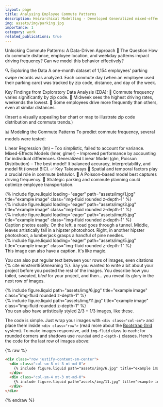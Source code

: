 ```yaml
---
layout: page
title: Analysing Employee Commute Patterns
description: Heirarchical Modelling - Developed Generalized mixed-effects models with time correlated random effects and compared the results using BIC.
img: assets/img/parking.jpg
importance: 1
category: work
related_publications: true
---
```


Unlocking Commute Patterns: A Data-Driven Approach
🚗 The Question
How do commute distance, employee location, and weekday patterns impact driving frequency? Can we model this behavior effectively?

🔍 Exploring the Data
A one-month dataset of 1,154 employees' parking swipe records was analyzed. Each commute day (when an employee used their parking card) was tracked by zip code, distance, and day of the week.

Key Findings from Exploratory Data Analysis (EDA):
📌 Commute frequency varies significantly by zip code.
📌 Midweek sees the highest driving rates, weekends the lowest.
📌 Some employees drive more frequently than others, even at similar distances.

(Insert a visually appealing bar chart or map to illustrate zip code distribution and commute trends.)

📊 Modeling the Commute Patterns
To predict commute frequency, several models were tested:

Linear Regression (lm) – Too simplistic, failed to account for variance.
Mixed-Effects Models (lmer, glmer) – Improved performance by accounting for individual differences.
Generalized Linear Model (glm, Poisson Distribution) – The best model! It balanced accuracy, interpretability, and model fit (lowest BIC).
✅ Key Takeaways
🚀 Spatial and temporal factors play a crucial role in commute behavior.
🚀 A Poisson-based model best captures driving frequency.
🚀 Strategic parking and commute planning could optimize employee transportation.

<div class="row">
    <div class="col-sm mt-3 mt-md-0">
        {% include figure.liquid loading="eager" path="assets/img/1.jpg" title="example image" class="img-fluid rounded z-depth-1" %}
    </div>
    <div class="col-sm mt-3 mt-md-0">
        {% include figure.liquid loading="eager" path="assets/img/3.jpg" title="example image" class="img-fluid rounded z-depth-1" %}
    </div>
    <div class="col-sm mt-3 mt-md-0">
        {% include figure.liquid loading="eager" path="assets/img/5.jpg" title="example image" class="img-fluid rounded z-depth-1" %}
    </div>
</div>
<div class="caption">
    Caption photos easily. On the left, a road goes through a tunnel. Middle, leaves artistically fall in a hipster photoshoot. Right, in another hipster photoshoot, a lumberjack grasps a handful of pine needles.
</div>
<div class="row">
    <div class="col-sm mt-3 mt-md-0">
        {% include figure.liquid loading="eager" path="assets/img/5.jpg" title="example image" class="img-fluid rounded z-depth-1" %}
    </div>
</div>
<div class="caption">
    This image can also have a caption. It's like magic.
</div>

You can also put regular text between your rows of images, even citations {% cite einstein1950meaning %}.
Say you wanted to write a bit about your project before you posted the rest of the images.
You describe how you toiled, sweated, _bled_ for your project, and then... you reveal its glory in the next row of images.

<div class="row justify-content-sm-center">
    <div class="col-sm-8 mt-3 mt-md-0">
        {% include figure.liquid path="assets/img/6.jpg" title="example image" class="img-fluid rounded z-depth-1" %}
    </div>
    <div class="col-sm-4 mt-3 mt-md-0">
        {% include figure.liquid path="assets/img/11.jpg" title="example image" class="img-fluid rounded z-depth-1" %}
    </div>
</div>
<div class="caption">
    You can also have artistically styled 2/3 + 1/3 images, like these.
</div>

The code is simple.
Just wrap your images with `<div class="col-sm">` and place them inside `<div class="row">` (read more about the <a href="https://getbootstrap.com/docs/4.4/layout/grid/">Bootstrap Grid</a> system).
To make images responsive, add `img-fluid` class to each; for rounded corners and shadows use `rounded` and `z-depth-1` classes.
Here's the code for the last row of images above:

{% raw %}

```html
<div class="row justify-content-sm-center">
  <div class="col-sm-8 mt-3 mt-md-0">
    {% include figure.liquid path="assets/img/6.jpg" title="example image" class="img-fluid rounded z-depth-1" %}
  </div>
  <div class="col-sm-4 mt-3 mt-md-0">
    {% include figure.liquid path="assets/img/11.jpg" title="example image" class="img-fluid rounded z-depth-1" %}
  </div>
</div>
```

{% endraw %}
